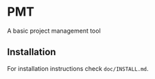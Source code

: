 PMT
===

A basic project management tool

Installation
------------

For installation instructions check `doc/INSTALL.md`.
